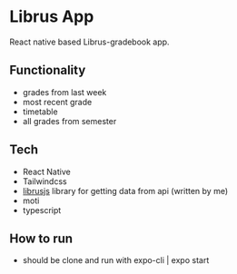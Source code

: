 # Librus App

React native based Librus-gradebook app.

## Functionality

- grades from last week
- most recent grade
- timetable
- all grades from semester

## Tech

- React Native
- Tailwindcss
- [librusjs](https://github.com/dejwi/librusjs) library for getting data from api (written by me)
- moti
- typescript

## How to run

- should be clone and run with expo-cli | expo start
